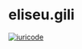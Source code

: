 # eliseu.gili


[![iuricode](https://github-readme-stats.vercel.app/api/top-langs/?username=egili&hide=html&layout=compact&theme=default)](https://github.com/egili/)
